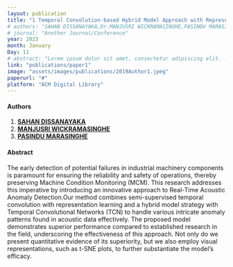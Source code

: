```yaml
---
layout: publication
title: "1 Temporal Convolution-based Hybrid Model Approach with Representation Learning for Real-Time Acoustic Anomaly Detection"
# authors: "SAHAN DISSANAYAKA,Dr.MANJUSRI WICKRAMASINGHE,PASINDU MARASINGHE"
# journal: "Another Journal/Conference"
year: 2023
month: January
Day: 11
# abstract: "Lorem ipsum dolor sit amet, consectetur adipiscing elit. ..."
link: "publications/paper1"
image: "assets/images/publications/2019Author1.jpeg"
paperurl: "#"
platform: "ACM Digital Library"
---
```


#### Authors

1. [__SAHAN DISSANAYAKA__]()
2. [__MANJUSRI WICKRAMASINGHE__](/team/dr-manju/)
3. [__PASINDU MARASINGHE__](/team/pasindu-marasinghe/)

#### Abstract

The early detection of potential failures in industrial machinery components is paramount for ensuring the
reliability and safety of operations, thereby preserving Machine Condition Monitoring (MCM). This research
addresses this imperative by introducing an innovative approach to Real-Time Acoustic Anomaly Detection.Our method combines semi-supervised temporal convolution with representation learning and a hybrid
model strategy with Temporal Convolutional Networks (TCN) to handle various intricate anomaly patterns
found in acoustic data effectively. The proposed model demonstrates superior performance compared to
established research in the field, underscoring the effectiveness of this approach. Not only do we present
quantitative evidence of its superiority, but we also employ visual representations, such as t-SNE plots, to
further substantiate the model’s efficacy.
